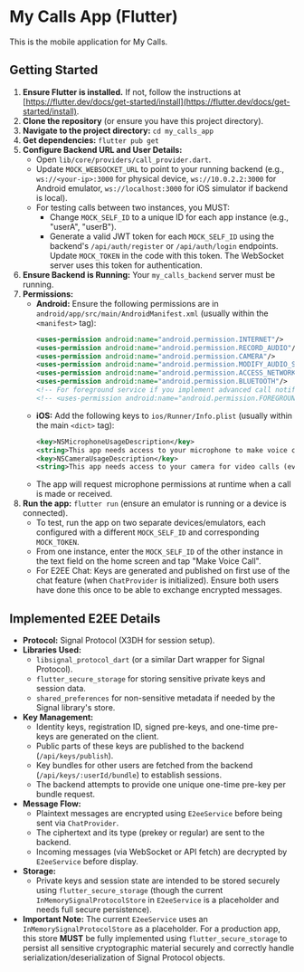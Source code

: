# My Calls App (Flutter)

This is the mobile application for My Calls.

## Getting Started

1.  **Ensure Flutter is installed.** If not, follow the instructions at [https://flutter.dev/docs/get-started/install](https://flutter.dev/docs/get-started/install).
2.  **Clone the repository** (or ensure you have this project directory).
3.  **Navigate to the project directory:** `cd my_calls_app`
4.  **Get dependencies:** `flutter pub get`
5.  **Configure Backend URL and User Details:**
    *   Open `lib/core/providers/call_provider.dart`.
    *   Update `MOCK_WEBSOCKET_URL` to point to your running backend (e.g., `ws://<your-ip>:3000` for physical device, `ws://10.0.2.2:3000` for Android emulator, `ws://localhost:3000` for iOS simulator if backend is local).
    *   For testing calls between two instances, you MUST:
        *   Change `MOCK_SELF_ID` to a unique ID for each app instance (e.g., "userA", "userB").
        *   Generate a valid JWT token for each `MOCK_SELF_ID` using the backend's `/api/auth/register` or `/api/auth/login` endpoints. Update `MOCK_TOKEN` in the code with this token. The WebSocket server uses this token for authentication.
6.  **Ensure Backend is Running:** Your `my_calls_backend` server must be running.
7.  **Permissions:**
    *   **Android:** Ensure the following permissions are in `android/app/src/main/AndroidManifest.xml` (usually within the `<manifest>` tag):
        ```xml
        <uses-permission android:name="android.permission.INTERNET"/>
        <uses-permission android:name="android.permission.RECORD_AUDIO"/>
        <uses-permission android:name="android.permission.CAMERA"/>
        <uses-permission android:name="android.permission.MODIFY_AUDIO_SETTINGS"/>
        <uses-permission android:name="android.permission.ACCESS_NETWORK_STATE"/>
        <uses-permission android:name="android.permission.BLUETOOTH"/>
        <!-- For foreground service if you implement advanced call notifications -->
        <!-- <uses-permission android:name="android.permission.FOREGROUND_SERVICE"/> -->
        ```
    *   **iOS:** Add the following keys to `ios/Runner/Info.plist` (usually within the main `<dict>` tag):
        ```xml
        <key>NSMicrophoneUsageDescription</key>
        <string>This app needs access to your microphone to make voice calls.</string>
        <key>NSCameraUsageDescription</key>
        <string>This app needs access to your camera for video calls (even if initially audio-only for WebRTC setup).</string>
        ```
    *   The app will request microphone permissions at runtime when a call is made or received.
8.  **Run the app:** `flutter run` (ensure an emulator is running or a device is connected).
    *   To test, run the app on two separate devices/emulators, each configured with a different `MOCK_SELF_ID` and corresponding `MOCK_TOKEN`.
    *   From one instance, enter the `MOCK_SELF_ID` of the other instance in the text field on the home screen and tap "Make Voice Call".
    *   For E2EE Chat: Keys are generated and published on first use of the chat feature (when `ChatProvider` is initialized). Ensure both users have done this once to be able to exchange encrypted messages.

## Implemented E2EE Details

*   **Protocol:** Signal Protocol (X3DH for session setup).
*   **Libraries Used:**
    *   `libsignal_protocol_dart` (or a similar Dart wrapper for Signal Protocol).
    *   `flutter_secure_storage` for storing sensitive private keys and session data.
    *   `shared_preferences` for non-sensitive metadata if needed by the Signal library's store.
*   **Key Management:**
    *   Identity keys, registration ID, signed pre-keys, and one-time pre-keys are generated on the client.
    *   Public parts of these keys are published to the backend (`/api/keys/publish`).
    *   Key bundles for other users are fetched from the backend (`/api/keys/:userId/bundle`) to establish sessions.
    *   The backend attempts to provide one unique one-time pre-key per bundle request.
*   **Message Flow:**
    *   Plaintext messages are encrypted using `E2eeService` before being sent via `ChatProvider`.
    *   The ciphertext and its type (prekey or regular) are sent to the backend.
    *   Incoming messages (via WebSocket or API fetch) are decrypted by `E2eeService` before display.
*   **Storage:**
    *   Private keys and session state are intended to be stored securely using `flutter_secure_storage` (though the current `InMemorySignalProtocolStore` in `E2eeService` is a placeholder and needs full secure persistence).
*   **Important Note:** The current `E2eeService` uses an `InMemorySignalProtocolStore` as a placeholder. For a production app, this store **MUST** be fully implemented using `flutter_secure_storage` to persist all sensitive cryptographic material securely and correctly handle serialization/deserialization of Signal Protocol objects.
